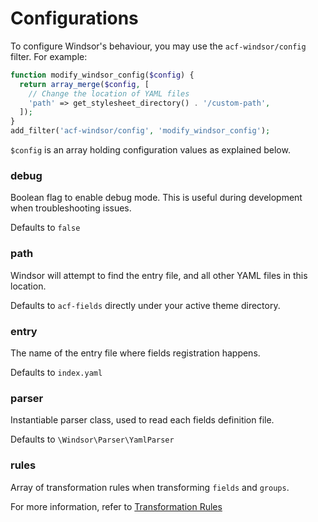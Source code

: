 # Configurations

To configure Windsor's behaviour, you may use the `acf-windsor/config` filter. For example:
```php
function modify_windsor_config($config) {
  return array_merge($config, [
    // Change the location of YAML files
    'path' => get_stylesheet_directory() . '/custom-path',
  ]);
}
add_filter('acf-windsor/config', 'modify_windsor_config');
```

`$config` is an array holding configuration values as explained below.

### debug
Boolean flag to enable debug mode. This is useful during development when troubleshooting issues.

Defaults to `false`

### path
Windsor will attempt to find the entry file, and all other YAML files in this location.

Defaults to `acf-fields` directly under your active theme directory.

### entry
The name of the entry file where fields registration happens.

Defaults to `index.yaml`

### parser
Instantiable parser class, used to read each fields definition file.

Defaults to `\Windsor\Parser\YamlParser`

### rules
Array of transformation rules when transforming `fields` and `groups`.

For more information, refer to [Transformation Rules](/rules/intro)

